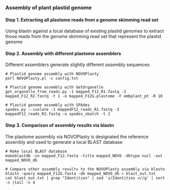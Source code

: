 ### Assembly of plant plastid genome

#### Step 1. Extracting all plastome reads from a genome skimming read set
Using blastn against a local database of existing plastid genomes to extract those reads from the genome skimming read set that represent the plastid genome

#### Step 2. Assembly with different plastome assemblers
Different assemblers generate slightly different assembly sequences
```
# Plastid genome assembly with NOVOPlasty
perl NOVOPlasty.pl -c config.txt

# Plastid genome assembly with GetOrganelle
get_organelle_from_reads.py -1 mapped_F12_R1.fastq -2 mapped_F12_R2.fastq -t 1 -o mapped_F12G.plastome -F embplant_pt -R 10

# Plastid genome assembly with SPAdes
spades.py --isolate -1 mappedF12_reads_R1.fastq -2 mappedF12_reads_R2.fastq -o spades_sbatch -t 2
```

#### Step 3. Comparison of assembly results via blastn
The plastome assembly via NOVOPlasty is designated the reference assembly and used to generate a local BLAST database
```
# Make local BLAST database
makeblastdb -in mapped_F12.fasta -title mapped_NOVO -dbtype nucl -out mapped_NOVO_db

# Compare other assembly results to the NOVOPlasty assembly via blastn
blastn -query mapped_F12G.fasta -db mapped_NOVO_db > blast_out.txt
cat blast_out.txt | grep "Identities" | sed 's/Identities =//g' | sort -n |tail -n 4
```
